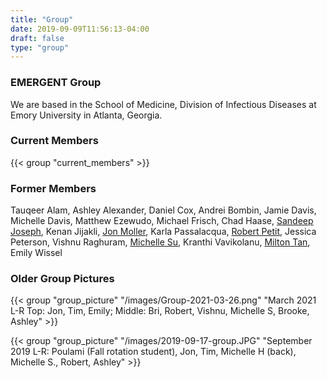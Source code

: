 ```yaml
---
title: "Group"
date: 2019-09-09T11:56:13-04:00
draft: false
type: "group"
---
```

### EMERGENT Group
We are based in the School of Medicine, Division of Infectious Diseases at  Emory University in Atlanta, Georgia.


### Current Members

{{< group "current_members" >}}

### Former Members
Tauqeer Alam, Ashley Alexander, Daniel Cox, Andrei Bombin, Jamie Davis, Michelle Davis, Matthew Ezewudo, Michael Frisch, Chad Haase, [Sandeep Joseph](https://twitter.com/jose_sandeep), Kenan Jijakli, [Jon Moller](https://twitter.com/abraham_moller), Karla Passalacqua, [Robert Petit](https://twitter.com/rpetit3), Jessica Peterson, Vishnu Raghuram, [Michelle Su](https://twitter.com/mishmash_su), Kranthi Vavikolanu, [Milton Tan](https://twitter.com/mtanichthys), Emily Wissel

### Older Group Pictures

{{< group "group_picture" "/images/Group-2021-03-26.png" "March 2021 L-R Top: Jon, Tim, Emily; Middle: Bri, Robert, Vishnu, Michelle S, Brooke, Ashley" >}}

{{< group "group_picture" "/images/2019-09-17-group.JPG" "September 2019 L-R: Poulami (Fall rotation student), Jon, Tim, Michelle H (back), Michelle S., Robert, Ashley" >}}
